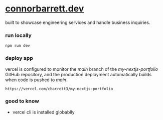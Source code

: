 # [connorbarrett.dev](https://www.connorbarrett.dev)

built to showcase engineering services and handle business inquiries.

### run locally

```
npm run dev
```

### deploy app

vercel is configured to monitor the *main* branch of the *my-nextjs-portfolio* GitHub repository, and the production deployment automatically builds when code is pushed to *main*.

`https://vercel.com/cbarrett3/my-nextjs-portfolio`

### good to know

- vercel cli is installed globablly
